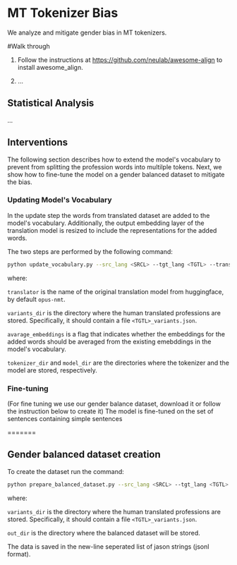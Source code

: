 # MT Tokenizer Bias
We analyze and mitigate gender bias in MT tokenizers.

#Walk through 

1. Follow the instructions at https://github.com/neulab/awesome-align to install awesome_align. 

2. ...

## Statistical Analysis

...

## Interventions

The following section describes how to extend the model's vocabulary to prevent from
splitting the profession words into multilple tokens. Next, we show how to fine-tune the model
on a gender balanced dataset to mitigate the bias.

### Updating Model's Vocabulary

In the update step the words from translated dataset are added to the model's vocabulary. Additionally,
the output embedding layer of the translation model is resized to include the representations
for the added words.

The two steps are performed by the following command:

```bash
python update_vocabulary.py --src_lang <SRCL> --tgt_lang <TGTL> --translator <TRANS> --variants_dir <VARDIR> --average_embeddings --tokenizer_dir <TOKDIR> --model_dir <MODDIR>
```

where:

`translator` is the name of the original translation model from huggingface, by default `opus-nmt`.

`variants_dir` is the directory where the human translated professions are stored. Specifically, it should contain a file `<TGTL>_variants.json`.

`avarage_embeddings` is a flag that indicates whether the embeddings for the added words should be averaged from the existing emebddings in the model's vocabulary.

`tokenizer_dir` and `model_dir` are the directories where the tokenizer and the model are stored, respectively.

### Fine-tuning

(For fine tuning we use our gender balance dataset, download it or follow the instruction below to create it)
The model is fine-tuned on the set of sentences containing simple sentences




=======

## Gender balanced dataset creation

To create the dataset run the command:

```bash
python prepare_balanced_dataset.py --src_lang <SRCL> --tgt_lang <TGTL> --variants_dir <VARDIR> --out_dir <OUTDIR>
```

where:

`variants_dir` is the directory where the human translated professions are stored. Specifically, it should contain a file `<TGTL>_variants.json`.

`out_dir` is the directory where the balanced dataset will be stored.

The data is saved in the new-line seperated list of jason strings (jsonl format).
